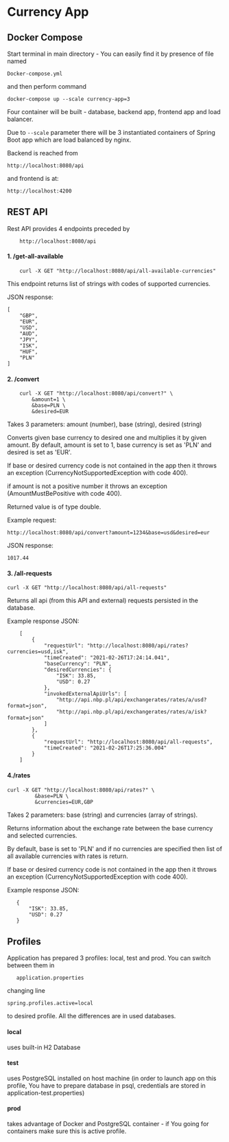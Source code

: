 # Currency App

## Docker Compose

Start terminal in main directory - You can easily find it by presence of file named

```
Docker-compose.yml
```

and then perform command 

```$xslt
docker-compose up --scale currency-app=3
```

Four container will be built - database, backend app, frontend app and load balancer.

Due to ```--scale``` parameter there will be 3 instantiated containers of Spring Boot app which are load balanced by nginx.

Backend is reached from
```
http://localhost:8080/api
```
and frontend is at: 

```
http://localhost:4200
```


## REST API

Rest API provides 4 endpoints preceded by

```
    http://localhost:8080/api
```
#### 1. /get-all-available

```
    curl -X GET "http://localhost:8080/api/all-available-currencies"
```
This endpoint returns list of strings with codes of supported currencies.

JSON response:

```
[
    "GBP",
    "EUR",
    "USD",
    "AUD",
    "JPY",
    "ISK",
    "HUF",
    "PLN"
]
```

    
#### 2. /convert

    
        curl -X GET "http://localhost:8080/api/convert?" \
            &amount=1 \
            &base=PLN \
            &desired=EUR
        
        
Takes 3 parameters: amount (number), base (string), desired (string)

Converts given base currency to desired one and multiplies it by given amount.
By default, amount is set to 1, base currency is set as 'PLN' and desired is set as 'EUR'.

If base or desired currency code is not contained in the app then it throws an exception (CurrencyNotSupportedException with code 400).

if amount is not a positive number it throws an exception (AmountMustBePositive with code 400).

Returned value is of type double.
    
Example request:

```$xslt
http://localhost:8080/api/convert?amount=1234&base=usd&desired=eur
```

JSON response:

```
1017.44
```

#### 3. /all-requests

 ```
 curl -X GET "http://localhost:8080/api/all-requests"
 ```

Returns all api (from this API and external) requests persisted in the database.

Example response JSON:

```
    [
        {
            "requestUrl": "http://localhost:8080/api/rates?currencies=usd,isk",
            "timeCreated": "2021-02-26T17:24:14.041",
            "baseCurrency": "PLN",
            "desiredCurrencies": {
                "ISK": 33.85,
                "USD": 0.27
            },
            "invokedExternalApiUrls": [
                "http://api.nbp.pl/api/exchangerates/rates/a/usd?format=json",
                "http://api.nbp.pl/api/exchangerates/rates/a/isk?format=json"
            ]
        },
        {
            "requestUrl": "http://localhost:8080/api/all-requests",
            "timeCreated": "2021-02-26T17:25:36.004"
        }
    ]

```
#### 4./rates

 ```
 curl -X GET "http://localhost:8080/api/rates?" \
          &base=PLN \
          &currencies=EUR,GBP
 ```

Takes 2 parameters: base (string) and currencies (array of strings).

Returns information about the exchange rate between the base currency and selected currencies.

By default, base is set to 'PLN' and if no currencies are specified then list of all available currencies with rates is return.

If base or desired currency code is not contained in the app then it throws an exception (CurrencyNotSupportedException with code 400).

Example response JSON:
```
   {
       "ISK": 33.85,
       "USD": 0.27
   }
```
## Profiles

Application has prepared 3 profiles: local, test and prod.
You can switch between them in 

```
   application.properties
```

changing line

```
spring.profiles.active=local
```

to desired profile. All the differences are in used databases.

#### local
uses built-in H2 Database

#### test
uses PostgreSQL installed on host machine (in order to launch app on this profile, You have to prepare database in psql, credentials are stored in application-test.properties)

#### prod
takes advantage of Docker and PostgreSQL container - if You going for containers make sure this is active profile.
